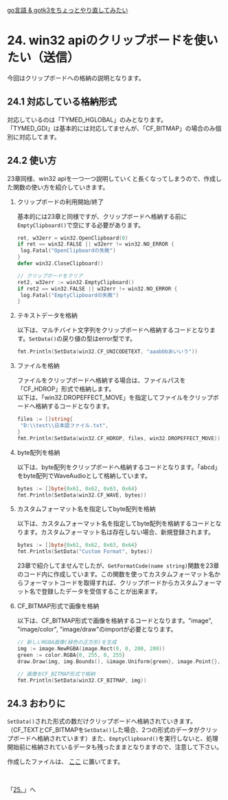 [go言語 & gotk3をちょっとやり直してみたい](../../README.md#go%E8%A8%80%E8%AA%9Egotk3%E3%82%92%E3%81%A1%E3%82%87%E3%81%A3%E3%81%A8%E3%82%84%E3%82%8A%E7%9B%B4%E3%81%97%E3%81%A6%E3%81%BF%E3%81%9F%E3%81%84)  

# 24. win32 apiのクリップボードを使いたい（送信）  

今回はクリップボードへの格納の説明となります。  

## 24.1 対応している格納形式  

対応しているのは「TYMED_HGLOBAL」のみとなります。   
「TYMED_GDI」は基本的には対応してませんが、「CF_BITMAP」の場合のみ個別に対応してます。  

## 24.2 使い方  

23章同様、win32 apiを一つ一つ説明していくと長くなってしまうので、作成した関数の使い方を紹介していきます。  

1. クリップボードの利用開始/終了  

   基本的には23章と同様ですが、クリップボードへ格納する前に`EmptyClipboard()`で空にする必要があります。  

   ```go
   ret, w32err = win32.OpenClipboard(0)
   if ret == win32.FALSE || w32err != win32.NO_ERROR {
   	log.Fatal("OpenClipboardの失敗")
   }
   defer win32.CloseClipboard()

   // クリップボードをクリア
   ret2, w32err := win32.EmptyClipboard()
   if ret2 == win32.FALSE || w32err != win32.NO_ERROR {
   	log.Fatal("EmptyClipboardの失敗")
   }
   ```

1. テキストデータを格納  
   
   以下は、マルチバイト文字列をクリップボードへ格納するコードとなります。`SetData()`の戻り値の型はerror型です。  
   
   ```go
   fmt.Println(SetData(win32.CF_UNICODETEXT, "aaabbbあいいう"))
   ```

1. ファイルを格納  

   ファイルをクリップボードへ格納する場合は、ファイルパスを「CF_HDROP」形式で格納します。  
   以下は、「win32.DROPEFFECT_MOVE」を指定してファイルをクリップボードへ格納するコードとなります。

   ```go
   files := []string{
   	"D:\\test\\日本語ファイル.txt",
   }
   fmt.Println(SetData(win32.CF_HDROP, files, win32.DROPEFFECT_MOVE))
   ```

1. byte配列を格納  

   以下は、byte配列をクリップボードへ格納するコードとなります。「abcd」をbyte配列でWaveAudioとして格納しています。  

   ```go
   bytes := []byte{0x61, 0x62, 0x63, 0x64}
   fmt.Println(SetData(win32.CF_WAVE, bytes))
   ```

1. カスタムフォーマット名を指定してbyte配列を格納  

   以下は、カスタムフォーマット名を指定してbyte配列を格納するコードとなります。カスタムフォーマット名は存在しない場合、新規登録されます。  

   ```go
   bytes := []byte{0x61, 0x62, 0x63, 0x64}
   fmt.Println(SetData("Custom Format", bytes))
   ```

   23章で紹介してませんでしたが、`GetFormatCode(name string)`関数を23章のコード内に作成しています。この関数を使ってカスタムフォーマット名からフォーマットコードを取得すれば、クリップボードからカスタムフォーマット名で登録したデータを受信することが出来ます。  

1. CF_BITMAP形式で画像を格納  

   以下は、CF_BITMAP形式で画像を格納するコードとなります。"image", "image/color", "image/draw"のimportが必要となります。  

   ```go
   // 新しいRGBA画像(緑色の正方形)を生成
   img := image.NewRGBA(image.Rect(0, 0, 200, 200))
   green := color.RGBA{0, 255, 0, 255}
   draw.Draw(img, img.Bounds(), &image.Uniform{green}, image.Point{}, draw.Src)
   
   // 画像をCF_BITMAP形式で格納
   fmt.Println(SetData(win32.CF_BITMAP, img))
   ```

## 24.3 おわりに  

`SetData()`された形式の数だけクリップボードへ格納されていきます。（CF_TEXTとCF_BITMAPを`SetData()`した場合、2つの形式のデータがクリップボードへ格納されています）また、`EmptyClipboard()`を実行しないと、処理開始前に格納されているデータも残ったままとなりますので、注意して下さい。  


作成したファイルは、
[ここ](24_SetClipBoard.go)
に置いてます。  

</br>

「[25. ](../25/README.md)」へ
